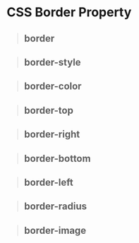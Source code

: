 # CSS Border Property

> ## border

> ## border-style

> ## border-color

> ## border-top

> ## border-right

> ## border-bottom

> ## border-left

> ## border-radius 

> ## border-image


